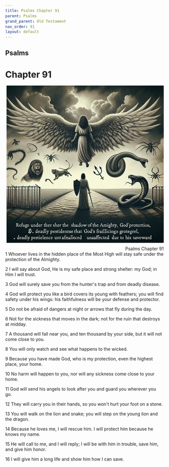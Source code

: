 ```yaml
---
title: Psalms Chapter 91
parent: Psalms
grand_parent: Old Testament
nav_order: 91
layout: default
---
```


## Psalms

# Chapter 91

<div style="clear: both; text-align: right;">
    <img src="/assets/Image/Psalms/500/91.jpg" alt="Psalms Chapter 91" class="chapter-image" style="max-width: 100%; height: auto; float: right; margin: 0 0 10px 10px; padding-left: 10%;">
    <figcaption style="font-size: 14px;">Psalms Chapter 91</figcaption>
</div>
1 Whoever lives in the hidden place of the Most High will stay safe under the protection of the Almighty.

2 I will say about God, He is my safe place and strong shelter: my God; in Him I will trust.

3 God will surely save you from the hunter's trap and from deadly disease.

4 God will protect you like a bird covers its young with feathers; you will find safety under his wings: his faithfulness will be your defense and protector.

5 Do not be afraid of dangers at night or arrows that fly during the day.

6 Not for the sickness that moves in the dark; not for the ruin that destroys at midday.

7 A thousand will fall near you, and ten thousand by your side, but it will not come close to you.

8 You will only watch and see what happens to the wicked.

9 Because you have made God, who is my protection, even the highest place, your home.

10 No harm will happen to you, nor will any sickness come close to your home.

11 God will send his angels to look after you and guard you wherever you go.

12 They will carry you in their hands, so you won't hurt your foot on a stone.

13 You will walk on the lion and snake; you will step on the young lion and the dragon.

14 Because he loves me, I will rescue him. I will protect him because he knows my name.

15 He will call to me, and I will reply; I will be with him in trouble, save him, and give him honor.

16 I will give him a long life and show him how I can save.


